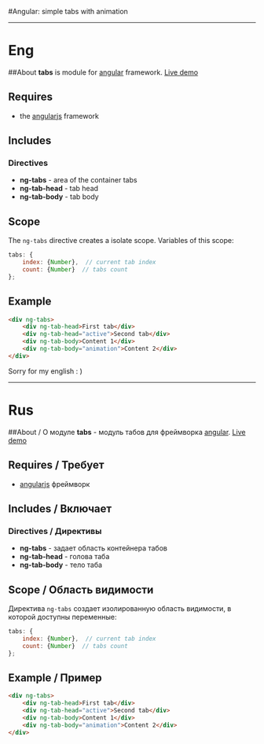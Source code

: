 ﻿#Angular: simple tabs with animation

---

# Eng

##About
**tabs** is module for [angular](http://angularjs.org/) framework. [Live demo](http://nervgh.github.io/pages/angular-tabs/)

## Requires
- the [angularjs](https://github.com/angular/angular.js) framework

## Includes
### Directives
- **ng-tabs** - area of ​​the container tabs
- **ng-tab-head** - tab head
- **ng-tab-body** - tab body

## Scope
The `ng-tabs` directive creates a isolate scope. Variables of this scope:
```javascript
tabs: {
    index: {Number},  // current tab index
    count: {Number}  // tabs count
};
```

## Example
```html
<div ng-tabs>
    <div ng-tab-head>First tab</div>
    <div ng-tab-head="active">Second tab</div>
    <div ng-tab-body>Content 1</div>
    <div ng-tab-body="animation">Content 2</div>
</div>
```

Sorry for my english : )

---

# Rus

##About / О модуле
**tabs** - модуль табов для фреймворка [angular](http://angularjs.org/). [Live demo](http://nervgh.github.io/pages/angular-tabs/)

## Requires / Требует
- [angularjs](https://github.com/angular/angular.js) фреймворк

## Includes / Включает
### Directives / Директивы
- **ng-tabs** - задает область контейнера табов
- **ng-tab-head** - голова таба
- **ng-tab-body** - тело таба

## Scope / Область видимости
Директива `ng-tabs` создает изолированную область видимости, в которой доступны переменные:
```javascript
tabs: {
    index: {Number},  // current tab index
    count: {Number}  // tabs count
};
```

## Example / Пример
```html
<div ng-tabs>
    <div ng-tab-head>First tab</div>
    <div ng-tab-head="active">Second tab</div>
    <div ng-tab-body>Content 1</div>
    <div ng-tab-body="animation">Content 2</div>
</div>
```

